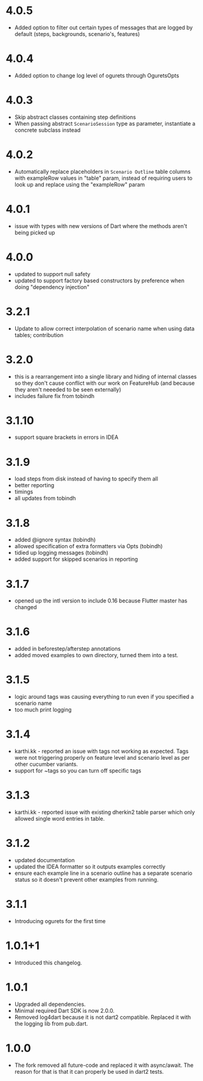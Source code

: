 4.0.5
=====
* Added option to filter out certain types of messages that are logged by default (steps, backgrounds, scenario's, features)

4.0.4
=====
* Added option to change log level of ogurets through OguretsOpts

4.0.3
=====
* Skip abstract classes containing step definitions
* When passing abstract ``ScenarioSession`` type as parameter, instantiate a concrete subclass instead

4.0.2
=====
* Automatically replace placeholders in ``Scenario Outline`` table columns with exampleRow values
  in "table" param, instead of requiring users to look up and replace using the "exampleRow" param

4.0.1
=====
* issue with types with new versions of Dart where the methods aren't being picked up

4.0.0
=====
* updated to support null safety
* updated to support factory based constructors by preference when doing "dependency injection"

3.2.1
=====
* Update to allow correct interpolation of scenario name when using data tables; contribution

3.2.0
=====
* this is a rearrangement into a single library and hiding of internal classes so they don't
cause conflict with our work on FeatureHub (and because they aren't neeeded to be seen externally)
* includes failure fix from tobindh 

3.1.10
=====
* support square brackets in errors in IDEA

3.1.9
=======
* load steps from disk instead of having to specify them all
* better reporting
* timings
* all updates from tobindh

3.1.8
=======
* added @ignore syntax (tobindh)
* allowed specification of extra formatters via Opts (tobindh)
* tidied up logging messages (tobindh)
* added support for skipped scenarios in reporting

3.1.7
=======
* opened up the intl version to include 0.16 because Flutter master has changed

3.1.6
=======
* added in beforestep/afterstep annotations
* added moved examples to own directory, turned them into a test.

3.1.5
=======
* logic around tags was causing everything to run even if you specified a scenario name
* too much print logging

3.1.4
=======
* karthi.kk - reported an issue with tags not working as expected. Tags were not triggering
properly on feature level and scenario level as per other cucumber variants. 
* support for ~tags so you can turn off specific tags

3.1.3
=======
* karthi.kk - reported issue with existing dherkin2 table parser
which only allowed single word entries in table.
 
3.1.2
=======
* updated documentation
* updated the IDEA formatter so it outputs examples correctly
* ensure each example line in a scenario outline has a separate scenario status so it doesn't
prevent other examples from running. 

3.1.1
=======
* Introducing ogurets for the first time

1.0.1+1
=======
* Introduced this changelog.

1.0.1
=======
* Upgraded all dependencies.
* Minimal required Dart SDK is now 2.0.0.
* Removed log4dart because it is not dart2 compatible. Replaced it with the logging lib from pub.dart.

1.0.0
=======
* The fork removed all future-code and replaced it with async/await. The reason for that is that it can properly be used in dart2 tests.
